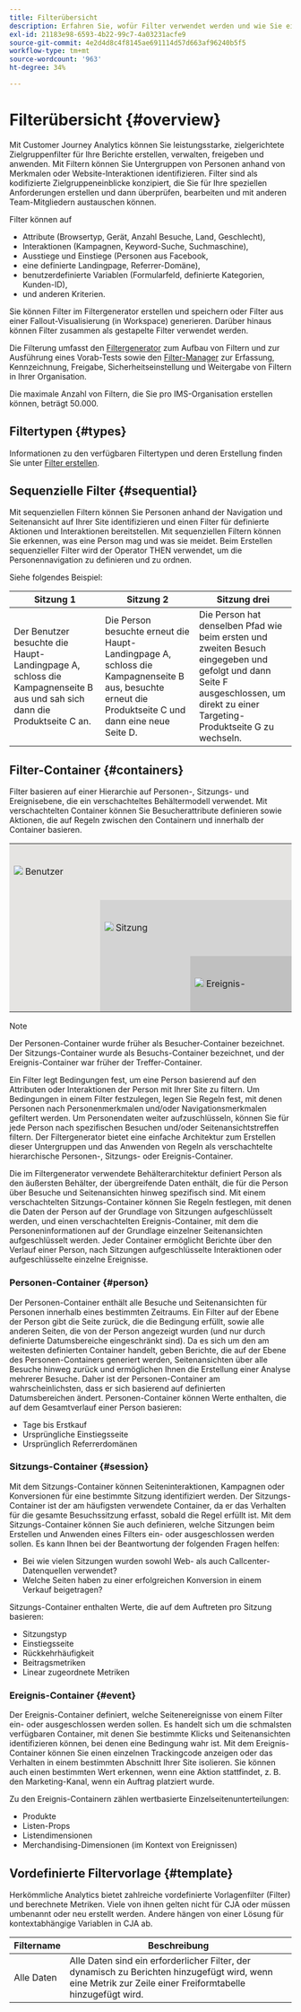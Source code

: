 ```yaml
---
title: Filterübersicht
description: Erfahren Sie, wofür Filter verwendet werden und wie Sie einen einfachen Filter erstellen.
exl-id: 21183e98-6593-4b22-99c7-4a03231acfe9
source-git-commit: 4e2d4d8c4f8145ae691114d57d663af96240b5f5
workflow-type: tm+mt
source-wordcount: '963'
ht-degree: 34%

---
```



# Filterübersicht {#overview}

Mit Customer Journey Analytics können Sie leistungsstarke, zielgerichtete Zielgruppenfilter für Ihre Berichte erstellen, verwalten, freigeben und anwenden. Mit Filtern können Sie Untergruppen von Personen anhand von Merkmalen oder Website-Interaktionen identifizieren. Filter sind als kodifizierte Zielgruppeneinblicke konzipiert, die Sie für Ihre speziellen Anforderungen erstellen und dann überprüfen, bearbeiten und mit anderen Team-Mitgliedern austauschen können.

Filter können auf

- Attribute (Browsertyp, Gerät, Anzahl Besuche, Land, Geschlecht),
- Interaktionen (Kampagnen, Keyword-Suche, Suchmaschine),
- Ausstiege und Einstiege (Personen aus Facebook,
- eine definierte Landingpage, Referrer-Domäne),
- benutzerdefinierte Variablen (Formularfeld, definierte Kategorien, Kunden-ID),
- und anderen Kriterien.

Sie können Filter im Filtergenerator erstellen und speichern oder Filter aus einer Fallout-Visualisierung (in Workspace) generieren. Darüber hinaus können Filter zusammen als gestapelte Filter verwendet werden.

Die Filterung umfasst den [Filtergenerator](/help/components/filters/filter-builder.md) zum Aufbau von Filtern und zur Ausführung eines Vorab-Tests sowie den [Filter-Manager](/help/components/filters/manage-filters.md) zur Erfassung, Kennzeichnung, Freigabe, Sicherheitseinstellung und Weitergabe von Filtern in Ihrer Organisation.

Die maximale Anzahl von Filtern, die Sie pro IMS-Organisation erstellen können, beträgt 50.000.

## Filtertypen {#types}

Informationen zu den verfügbaren Filtertypen und deren Erstellung finden Sie unter [Filter erstellen](/help/components/filters/create-filters.md).

## Sequenzielle Filter {#sequential}

Mit sequenziellen Filtern können Sie Personen anhand der Navigation und Seitenansicht auf Ihrer Site identifizieren und einen Filter für definierte Aktionen und Interaktionen bereitstellen. Mit sequenziellen Filtern können Sie erkennen, was eine Person mag und was sie meidet. Beim Erstellen sequenzieller Filter wird der Operator THEN verwendet, um die Personennavigation zu definieren und zu ordnen.

Siehe folgendes Beispiel:

<!--![](assets/sequential_fil.png)-->

| Sitzung 1 | Sitzung 2 | Sitzung drei |
| --- | --- | --- |
| Der Benutzer besuchte die Haupt-Landingpage A, schloss die Kampagnenseite B aus und sah sich dann die Produktseite C an. | Die Person besuchte erneut die Haupt-Landingpage A, schloss die Kampagnenseite B aus, besuchte erneut die Produktseite C und dann eine neue Seite D. | Die Person hat denselben Pfad wie beim ersten und zweiten Besuch eingegeben und gefolgt und dann Seite F ausgeschlossen, um direkt zu einer Targeting-Produktseite G zu wechseln. |

## Filter-Container {#containers}

Filter basieren auf einer Hierarchie auf Personen-, Sitzungs- und Ereignisebene, die ein verschachteltes Behältermodell verwendet. Mit verschachtelten Container können Sie Besucherattribute definieren sowie Aktionen, die auf Regeln zwischen den Containern und innerhalb der Container basieren.


<table style="table-layout: fixed; border: none;">

<tr>
<td style="background-color: #E5E4E2;" colspan="3" width="200" height="100"><img src="https://spectrum.adobe.com/static/icons/workflow_18/Smock_User_18_N.svg"/> Benutzer</td>
</tr>

<tr>
<td style="background-color: #E5E4E2;" width="200"></td>
<td style="background-color: #D3D3D3;" colspan="2" width="200" height="100"><img src="https://spectrum.adobe.com/static/icons/workflow_18/Smock_Visit_18_N.svg"/> Sitzung</td>
</tr>

<tr>
<td style="background-color: #E5E4E2;" width="200" height="100"></td>
<td style="background-color: #D3D3D3;" width="200" height="100"></td>
<td style="background-color: #C0C0C0;" width="200" height="100" colspan="1"><img src="https://spectrum.adobe.com/static/icons/workflow_18/Smock_Events_18_N.svg"/> Ereignis-  </td>
</tr>
</table>

>[!NOTE]
>Der Personen-Container wurde früher als Besucher-Container bezeichnet. Der Sitzungs-Container wurde als Besuchs-Container bezeichnet, und der Ereignis-Container war früher der Treffer-Container.

Ein Filter legt Bedingungen fest, um eine Person basierend auf den Attributen oder Interaktionen der Person mit Ihrer Site zu filtern. Um Bedingungen in einem Filter festzulegen, legen Sie Regeln fest, mit denen Personen nach Personenmerkmalen und/oder Navigationsmerkmalen gefiltert werden. Um Personendaten weiter aufzuschlüsseln, können Sie für jede Person nach spezifischen Besuchen und/oder Seitenansichtstreffen filtern. Der Filtergenerator bietet eine einfache Architektur zum Erstellen dieser Untergruppen und das Anwenden von Regeln als verschachtelte hierarchische Personen-, Sitzungs- oder Ereignis-Container.

Die im Filtergenerator verwendete Behälterarchitektur definiert Person als den äußersten Behälter, der übergreifende Daten enthält, die für die Person über Besuche und Seitenansichten hinweg spezifisch sind. Mit einem verschachtelten Sitzungs-Container können Sie Regeln festlegen, mit denen die Daten der Person auf der Grundlage von Sitzungen aufgeschlüsselt werden, und einen verschachtelten Ereignis-Container, mit dem die Personeninformationen auf der Grundlage einzelner Seitenansichten aufgeschlüsselt werden. Jeder Container ermöglicht Berichte über den Verlauf einer Person, nach Sitzungen aufgeschlüsselte Interaktionen oder aufgeschlüsselte einzelne Ereignisse.

### Personen-Container {#person}

Der Personen-Container enthält alle Besuche und Seitenansichten für Personen innerhalb eines bestimmten Zeitraums. Ein Filter auf der Ebene der Person gibt die Seite zurück, die die Bedingung erfüllt, sowie alle anderen Seiten, die von der Person angezeigt wurden (und nur durch definierte Datumsbereiche eingeschränkt sind). Da es sich um den am weitesten definierten Container handelt, geben Berichte, die auf der Ebene des Personen-Containers generiert werden, Seitenansichten über alle Besuche hinweg zurück und ermöglichen Ihnen die Erstellung einer Analyse mehrerer Besuche. Daher ist der Personen-Container am wahrscheinlichsten, dass er sich basierend auf definierten Datumsbereichen ändert.
Personen-Container können Werte enthalten, die auf dem Gesamtverlauf einer Person basieren:

- Tage bis Erstkauf
- Ursprüngliche Einstiegsseite
- Ursprünglich Referrerdomänen

### Sitzungs-Container {#session}

Mit dem Sitzungs-Container können Seiteninteraktionen, Kampagnen oder Konversionen für eine bestimmte Sitzung identifiziert werden. Der Sitzungs-Container ist der am häufigsten verwendete Container, da er das Verhalten für die gesamte Besuchssitzung erfasst, sobald die Regel erfüllt ist. Mit dem Sitzungs-Container können Sie auch definieren, welche Sitzungen beim Erstellen und Anwenden eines Filters ein- oder ausgeschlossen werden sollen. Es kann Ihnen bei der Beantwortung der folgenden Fragen helfen:

- Bei wie vielen Sitzungen wurden sowohl Web- als auch Callcenter-Datenquellen verwendet?
- Welche Seiten haben zu einer erfolgreichen Konversion in einem Verkauf beigetragen?

Sitzungs-Container enthalten Werte, die auf dem Auftreten pro Sitzung basieren:

- Sitzungstyp
- Einstiegsseite
- Rückkehrhäufigkeit
- Beitragsmetriken
- Linear zugeordnete Metriken

### Ereignis-Container {#event}

Der Ereignis-Container definiert, welche Seitenereignisse von einem Filter ein- oder ausgeschlossen werden sollen. Es handelt sich um die schmalsten verfügbaren Container, mit denen Sie bestimmte Klicks und Seitenansichten identifizieren können, bei denen eine Bedingung wahr ist. Mit dem Ereignis-Container können Sie einen einzelnen Trackingcode anzeigen oder das Verhalten in einem bestimmten Abschnitt Ihrer Site isolieren. Sie können auch einen bestimmten Wert erkennen, wenn eine Aktion stattfindet, z. B. den Marketing-Kanal, wenn ein Auftrag platziert wurde.

Zu den Ereignis-Containern zählen wertbasierte Einzelseitenunterteilungen:

- Produkte
- Listen-Props
- Listendimensionen
- Merchandising-Dimensionen (im Kontext von Ereignissen)

## Vordefinierte Filtervorlage {#template}

Herkömmliche Analytics bietet zahlreiche vordefinierte Vorlagenfilter (Filter) und berechnete Metriken. Viele von ihnen gelten nicht für CJA oder müssen umbenannt oder neu erstellt werden. Andere hängen von einer Lösung für kontextabhängige Variablen in CJA ab.

| Filtername | Beschreibung |
| --- | --- |
| Alle Daten | Alle Daten sind ein erforderlicher Filter, der dynamisch zu Berichten hinzugefügt wird, wenn eine Metrik zur Zeile einer Freiformtabelle hinzugefügt wird. |
